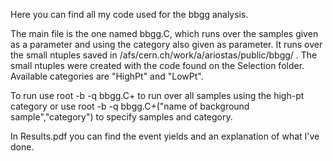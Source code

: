 Here you can find all my code used for the bbgg analysis.

The main file is the one named bbgg.C, which runs over the samples given as a parameter and using the category also given as parameter. It runs over the small ntuples saved in /afs/cern.ch/work/a/ariostas/public/bbgg/ . The small ntuples were created with the code found on the Selection folder. Available categories are "HighPt" and "LowPt".

To run use root -b -q bbgg.C+ to run over all samples using the high-pt category or use root -b -q bbgg.C+\(\"name of background sample\",\"category\"\) to specify samples and category.

In Results.pdf you can find the event yields and an explanation of what I've done.
